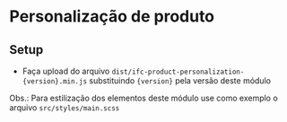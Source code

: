 # Personalização de produto
## Setup
- Faça upload do arquivo `dist/ifc-product-personalization-{version}.min.js` substituindo `{version}` pela versão deste módulo


Obs.: Para estilização dos elementos deste módulo use como exemplo o arquivo `src/styles/main.scss`

